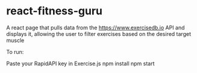 # react-fitness-guru
A react page that pulls data from the https://www.exercisedb.io API and displays it, allowing the user to filter exercises based on the desired target muscle

To run:

Paste your RapidAPI key in Exercise.js
npm install
npm start
